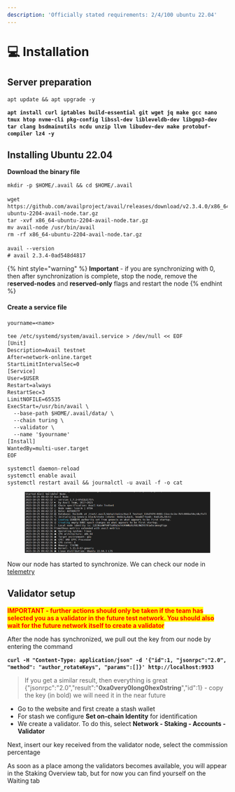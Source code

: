```yaml
---
description: 'Officially stated requirements: 2/4/100 ubuntu 22.04'
---
```


# 💻 Installation



## Server preparation

```shell
apt update && apt upgrade -y
```

<pre class="language-shell"><code class="lang-shell"><strong>apt install curl iptables build-essential git wget jq make gcc nano tmux htop nvme-cli pkg-config libssl-dev libleveldb-dev libgmp3-dev tar clang bsdmainutils ncdu unzip llvm libudev-dev make protobuf-compiler lz4 -y
</strong></code></pre>

## Installing Ubuntu 22.04

**Download the binary file**

```shell
mkdir -p $HOME/.avail && cd $HOME/.avail

wget https://github.com/availproject/avail/releases/download/v2.3.4.0/x86_64-ubuntu-2204-avail-node.tar.gz
tar -xvf x86_64-ubuntu-2204-avail-node.tar.gz
mv avail-node /usr/bin/avail
rm -rf x86_64-ubuntu-2204-avail-node.tar.gz

avail --version
# avail 2.3.4-0ad548d4817
```

{% hint style="warning" %}
**Important** - if you are synchronizing with 0, then after synchronization is complete, stop the node, remove the r**eserved-nodes** and **reserved-only** flags and restart the node
{% endhint %}

#### Create a service file

```
yourname=<name>
```

```shell
tee /etc/systemd/system/avail.service > /dev/null << EOF
[Unit]
Description=Avail testnet
After=network-online.target
StartLimitIntervalSec=0
[Service]
User=$USER
Restart=always
RestartSec=3
LimitNOFILE=65535
ExecStart=/usr/bin/avail \
  --base-path $HOME/.avail/data/ \
  --chain turing \
  --validator \
  --name '$yourname'
[Install]
WantedBy=multi-user.target
EOF
```

```shell
systemctl daemon-reload
systemctl enable avail
systemctl restart avail && journalctl -u avail -f -o cat
```

<figure><img src="../../.gitbook/assets/image (57).png" alt=""><figcaption></figcaption></figure>

Now our node has started to synchronize. We can check our node in [telemetry](https://telemetry.avail.tools/#/0xd12003ac837853b062aaccca5ce87ac4838c48447e41db4a3dcfb5bf312350c6)

## Validator setup

<mark style="color:red;">**IMPORTANT - further actions should only be taken if the team has selected you as a validator in the future test network. You should also wait for the future network itself to create a validator**</mark>



After the node has synchronized, we pull out the key from our node by entering the command

<pre class="language-bash"><code class="lang-bash"><strong>curl -H "Content-Type: application/json" -d '{"id":1, "jsonrpc":"2.0", "method": "author_rotateKeys", "params":[]}' http://localhost:9933
</strong></code></pre>

> If you get a similar result, then everything is great {"jsonrpc":"2.0","result":"**0xa0very0long0hex0string**","id":1} - copy the key (in bold) we will need it in the near future



* Go to the website and first create a stash wallet
* For stash we configure **Set on-chain Identity** for identification
* We create a validator. To do this, select **Network - Staking - Accounts - Validator**

Next, insert our key received from the validator node, select the commission percentage

As soon as a place among the validators becomes available, you will appear in the Staking Overview tab, but for now you can find yourself on the Waiting tab
